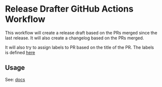 # Release Drafter GitHub Actions Workflow

This workflow will create a release draft based on the PRs merged since
the last release. It will also create a changelog based on the PRs merged.

It will also try to assign labels to PR based on the title of the PR.
The labels is defined [here](.github/release-drafter.yml)

## Usage

See: [docs](./docs/index.md)

